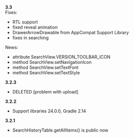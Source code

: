 **3.3**  
Fixes:
- RTL support
- fixed reveal animation
- DrawerArrowDrawable from AppCompat Support Library
- fixes in searching
 
News:
- attribute SearchView.VERSION_TOOLBAR_ICON
- method SearchView.setNavigationIcon
- method SearchView.setTextFont
- method SearchView.setTextStyle
 
**3.2.3**
 - DELETED [problem with upload]

**3.2.2**
 - Support libraries 24.0.0, Gradle 2.14

**3.2.1**
 - SearchHistoryTable.getAllItems() is public now
